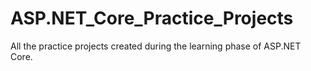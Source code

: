 # ASP.NET_Core_Practice_Projects
All the practice projects created during the learning phase of ASP.NET Core.
